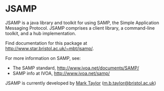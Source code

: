 JSAMP
=====

JSAMP is a java library and toolkit for using SAMP,
the Simple Application Messaging Protocol.
JSAMP comprises a client library, a command-line toolkit,
and a hub implementation.

Find documentation for this package at
http://www.star.bristol.ac.uk/~mbt/jsamp/.

For more information on SAMP, see:
   * The SAMP standard, http://www.ivoa.net/documents/SAMP/
   * SAMP info at IVOA, http://www.ivoa.net/samp/

JSAMP is currently developed by 
[Mark Taylor](http://www.star.bris.ac.uk/~mbt/)
(m.b.taylor@bristol.ac.uk)
